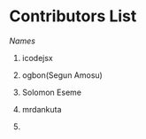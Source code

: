 # Contributors List 

*Names*

1. icodejsx  
2. ogbon(Segun Amosu)
3. Solomon Eseme

2. mrdankuta
3. 
